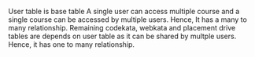 User table is base table
A single user can access multiple course and a single course can be accessed by multiple users. Hence, It has a many to many relationship.
Remaining codekata, webkata and placement drive tables are depends on user table as it can be shared by multple users. Hence, it has one to many relationship.
